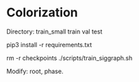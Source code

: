 # Colorization

Directory:
          train_small
          train
          val
          test

pip3 install -r requirements.txt

rm -r checkpoints
./scripts/train_siggraph.sh

Modify: root, phase.
